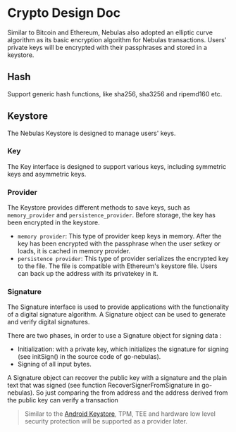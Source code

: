 # Crypto Design Doc

Similar to Bitcoin and Ethereum, Nebulas also adopted an elliptic curve algorithm as its basic encryption algorithm for Nebulas transactions. Users' private keys will be encrypted with their passphrases and stored in a keystore.

## Hash

Support generic hash functions, like sha256, sha3256 and ripemd160 etc.

## Keystore

The Nebulas Keystore is designed to manage users' keys.

### Key

The Key interface is designed to support various keys, including symmetric keys and asymmetric keys.

### Provider

The Keystore provides different methods to save keys, such as `memory_provider` and `persistence_provider`. Before storage, the key has been encrypted in the keystore.

* `memory provider`: This type of provider keep keys in memory. After the key has been encrypted with the passphrase when the user setkey or loads, it is cached in memory provider.
* `persistence provider`: This type of provider serializes the encrypted key to the file. The file is compatible with Ethereum's keystore file. Users can back up the address with its privatekey in it.

### Signature

The Signature interface is used to provide applications with the functionality of a digital signature algorithm. A Signature object can be used to generate and verify digital signatures.

There are two phases, in order to use a Signature object for signing data :

* Initialization: with a private key, which initializes the signature for signing \(see initSign\(\) in the source code of go-nebulas\).
* Signing of all input bytes.

A Signature object can recover the public key with a signature and the plain text that was signed \(see function RecoverSignerFromSignature in go-nebulas\). So just comparing the from address and the address derived from the public key can verify a transaction

> Similar to the [Android Keystore](https://developer.android.com/training/articles/keystore.html), TPM, TEE and hardware low level security protection will be supported as a provider later.

